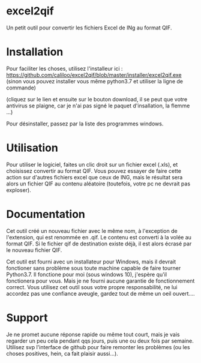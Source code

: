 # excel2qif
Un petit outil pour convertir les fichiers Excel de INg au format QIF.


# Installation
Pour faciliter les choses, utilisez l'installeur ici :
https://github.com/caliloo/excel2qif/blob/master/installer/excel2qif.exe (sinon vous pouvez installer vous même python3.7 et utiliser la ligne de commande)

(cliquez sur le lien et ensuite sur le bouton download, il se peut que votre antivirus se plaigne, car je n'ai pas signé le paquet d'insallation, la flemme ...)

Pour désinstaller, passez par la liste des programmes windows.

# Utilisation
Pour utiliser le logiciel, faites un clic droit sur un fichier excel (.xls), et choisissez convertir au format QIF.
Vous pouvez essayer de faire cette action sur d'autres fichiers excel que ceux de ING, mais le résultat sera alors un fichier QIF au contenu aléatoire (toutefois, votre pc ne devrait pas exploser).

# Documentation
Cet outil créé un nouveau fichier avec le même nom, à l'exception de l'extension, qui est renommée en .qif. Le contenu est converti à la volée au format QIF. Si le fichier qif de destination existe déjà, il est alors écrasé par le nouveau fichier QIF.

Cet outil est fourni avec un installateur pour Windows, mais il devrait fonctioner sans problème sous toute machine capable de faire tourner Python3.7. Il fonctione pour moi (sous windows 10), j'espère qu'il fonctionera pour vous. Mais je ne fourni aucune garantie de fonctionnement correct. Vous utilisez cet outil sous votre propre responsabilité, ne lui accordez pas une confiance aveugle, gardez tout de même un oeil ouvert....

# Support
Je ne promet aucune réponse rapide ou même tout court, mais je vais regarder un peu cela pendant qqs jours, puis une ou deux fois par semaine. Utilisez svp l'interface de github pour faire remonter les problèmes (ou les choses positives, hein, ca fait plaisir aussi...).

